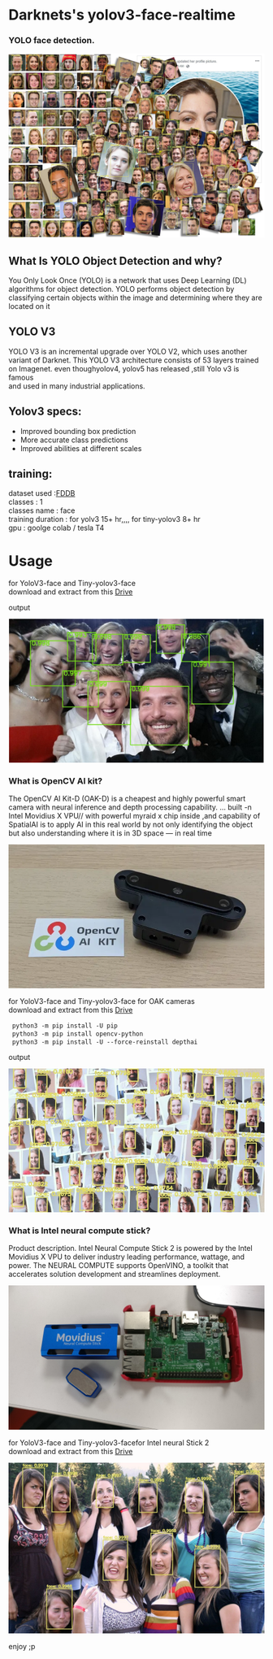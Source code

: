 # Darknets's yolov3-face-realtime

### YOLO face detection.

 ![Alt text](demo/face-detection-results-1.jpg)



## What Is YOLO Object Detection and why?
  You Only Look Once (YOLO) is a network that uses Deep Learning (DL) algorithms for object detection. 
  YOLO performs object detection by classifying certain objects within the image and determining where they are located on it

## YOLO V3
   YOLO V3 is an incremental upgrade over YOLO V2, which uses another variant of Darknet. 
   This YOLO V3 architecture consists of 53 layers trained on Imagenet. even thoughyolov4, yolov5 has released ,still Yolo v3 is famous  
   and used in many industrial applications.

## Yolov3 specs:

 * Improved bounding box prediction
 * More accurate class predictions
 * Improved abilities at different scales

## training:

dataset used :[FDDB](http://vis-www.cs.umass.edu/fddb/) \
classes : 1\
classes name : face\
training duration : for yolv3  15+ hr,,,,  for tiny-yolov3 8+ hr\
gpu : goolge colab / tesla T4



# Usage



for YoloV3-face and Tiny-yolov3-face\
download and extract from this [Drive](https://drive.google.com/file/d/1FJLvxmPLqoGZnOU4rKTPEPvaG7vk6-Ui/view?usp=sharing)

output

![Alt text](demo/face-detection-results-3.png)



### What is OpenCV AI kit?
The OpenCV AI Kit-D (OAK-D) is a cheapest and highly powerful smart camera with neural inference and depth processing capability. ... built -n Intel Movidius X VPU// with powerful myraid x chip inside ,and capability of SpatialAI is to apply AI in this real world by not only identifying the object but also understanding where it is in 3D space — in real time 

![Alt text](demo/1.jpg)

for YoloV3-face and Tiny-yolov3-face for OAK cameras\
download and extract from this [Drive](https://drive.google.com/file/d/16h0JsEe73dMYU75xGZHwGTmt1t1n-bW0/view?usp=sharing)

```
 python3 -m pip install -U pip
 python3 -m pip install opencv-python
 python3 -m pip install -U --force-reinstall depthai
```
output


![Alt text](demo/face-detection-results.jpg)


### What is Intel neural compute stick?
Product description. Intel Neural Compute Stick 2 is powered by the Intel Movidius X VPU to deliver industry leading performance, wattage, and power. The NEURAL COMPUTE supports OpenVINO, a toolkit that accelerates solution development and streamlines deployment.

![Alt text](demo/2.jpeg)

for YoloV3-face and Tiny-yolov3-facefor Intel neural Stick 2 \
download and extract from this [Drive](https://drive.google.com/file/d/1v4a_oL6ncsBB5upnmyQ_MFSPzHdWriT8/view?usp=sharing)

![Alt text](demo/face-detection-results-2.jpg)






enjoy ;p
